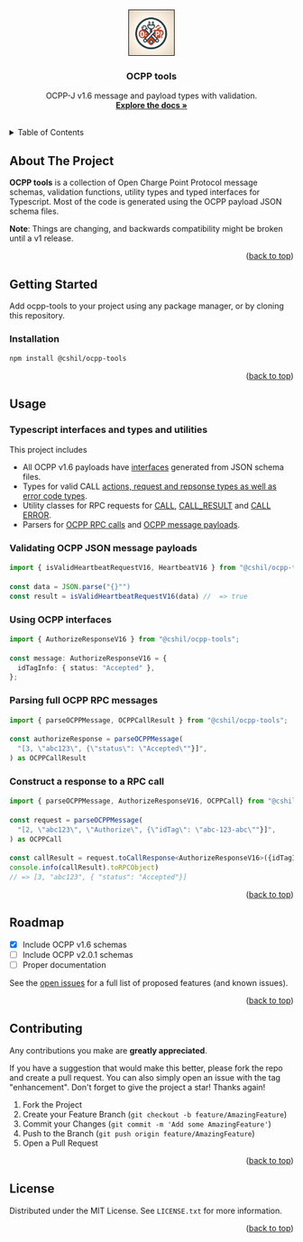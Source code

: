 <a name="readme-top"></a>

<!-- PROJECT LOGO -->
<br />
<div align="center">
  <a href="https://github.com/othneildrew/Best-README-Template">
    <img src="images/logo.webp" alt="Logo" width="80" height="80" style="border: 1px solid black;">
  </a>

  <h3 align="center">OCPP tools</h3>

  <p align="center">
    OCPP-J v1.6 message and payload types with validation.
    <br />
    <a href="#usage"><strong>Explore the docs »</strong></a>
    <br />
    <br />
</div>

<!-- TABLE OF CONTENTS -->
<details>
  <summary>Table of Contents</summary>
  <ol>
    <li>
      <a href="#about-the-project">About The Project</a>
    </li>
    <li>
      <a href="#getting-started">Getting Started</a>
      <ul>
        <li><a href="#prerequisites">Prerequisites</a></li>
        <li><a href="#installation">Installation</a></li>
      </ul>
    </li>
    <li>
      <a href="#usage">Usage</a>
      <ul>
        <li><a href="#validating-ocpp-json-messages">Validating OCPP JSON messages</a></li>
        <li><a href="#using-ocpp-interfaces">Using OCPP interfaces</a></li>
      </ul>
    </li>
    <li><a href="#roadmap">Roadmap</a></li>
    <li><a href="#license">License</a></li>
  </ol>
</details>

<!-- ABOUT THE PROJECT -->

## About The Project

**OCPP tools** is a collection of Open Charge Point Protocol message schemas, validation functions, utility types and typed interfaces for Typescript. Most of the code is generated using the OCPP payload JSON schema files.

**Note**: Things are changing, and backwards compatibility might be broken until a v1 release.

<p align="right">(<a href="#readme-top">back to top</a>)</p>

## Getting Started

Add ocpp-tools to your project using any package manager, or by cloning this repository.

### Installation

```sh
npm install @cshil/ocpp-tools
```

<p align="right">(<a href="#readme-top">back to top</a>)</p>

<!-- USAGE EXAMPLES -->

## Usage

### Typescript interfaces and types and utilities

This project includes

- All OCPP v1.6 payloads have [interfaces](src/generated/v16/types) generated from JSON schema files.
- Types for valid CALL [actions, request and repsonse types as well as error code types](src/generated/v16/types/index.ts).
- Utility classes for RPC requests for [CALL](src/message/ocpp-call.ts), [CALL_RESULT](src/message/ocpp-call-result.ts) and [CALL ERROR](src/message/ocpp-call-error.ts).
- Parsers for [OCPP RPC calls](src/validation/index.ts) and [OCPP message payloads](src/generated/v16/validators.ts).

### Validating OCPP JSON message payloads

```typescript
import { isValidHeartbeatRequestV16, HeartbeatV16 } from "@cshil/ocpp-tools";

const data = JSON.parse("{}"")
const result = isValidHeartbeatRequestV16(data) //  => true

```

### Using OCPP interfaces

```typescript
import { AuthorizeResponseV16 } from "@cshil/ocpp-tools";

const message: AuthorizeResponseV16 = {
  idTagInfo: { status: "Accepted" },
};
```

### Parsing full OCPP RPC messages

```typescript
import { parseOCPPMessage, OCPPCallResult } from "@cshil/ocpp-tools";

const authorizeResponse = parseOCPPMessage(
  "[3, \"abc123\", {\"status\": \"Accepted\""}]",
) as OCPPCallResult
```

### Construct a response to a RPC call

```typescript
import { parseOCPPMessage, AuthorizeResponseV16, OCPPCall} from "@cshil/ocpp-tools";

const request = parseOCPPMessage(
  "[2, \"abc123\", \"Authorize\", {\"idTag\": \"abc-123-abc\""}]",
) as OCPPCall

const callResult = request.toCallResponse<AuthorizeResponseV16>({idTagInfo: { status: "Accepted"}})
console.info(callResult).toRPCObject)
// => [3, "abc123", { "status": "Accepted"}]

```

<p align="right">(<a href="#readme-top">back to top</a>)</p>

<!-- ROADMAP -->

## Roadmap

- [x] Include OCPP v1.6 schemas
- [ ] Include OCPP v2.0.1 schemas
- [ ] Proper documentation

See the [open issues](https://github.com/connected-hil/ocpp-tools/issues) for a full list of proposed features (and known issues).

<p align="right">(<a href="#readme-top">back to top</a>)</p>

<!-- CONTRIBUTING -->

## Contributing

Any contributions you make are **greatly appreciated**.

If you have a suggestion that would make this better, please fork the repo and create a pull request. You can also simply open an issue with the tag "enhancement".
Don't forget to give the project a star! Thanks again!

1. Fork the Project
2. Create your Feature Branch (`git checkout -b feature/AmazingFeature`)
3. Commit your Changes (`git commit -m 'Add some AmazingFeature'`)
4. Push to the Branch (`git push origin feature/AmazingFeature`)
5. Open a Pull Request

<p align="right">(<a href="#readme-top">back to top</a>)</p>

<!-- LICENSE -->

## License

Distributed under the MIT License. See `LICENSE.txt` for more information.

<p align="right">(<a href="#readme-top">back to top</a>)</p>
